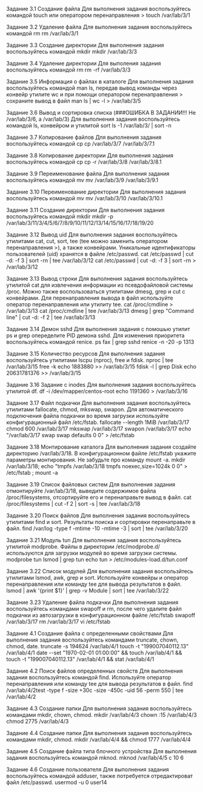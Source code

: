 Задание 3.1 Создание файла
Для выполнения задания воспользуйтесь командой touch или оператором перенаправления >
touch /var/lab/3/1

Задание 3.2 Удаление файла
Для выполнения задания воспользуйтесь командой rm
rm /var/lab/3/1

Задание 3.3 Создание директории
Для выполнения задания воспользуйтесь командой mkdir
mkdir /var/lab/3/3

Задание 3.4 Удаление директории
Для выполения задания воспользуйтесь командой rm
rm -rf /var/lab/3/3

Задание 3.5 Информация о файлах в каталоге 
Для выполнения задания воспользуйтесь командой man ls, передав вывод команды через конвейр утилите wc и при помощи  оператором перенаправления > сохраните вывод в файл
man ls | wc -l > /var/lab/3/5

Задание 3.6 Вывод и сортировка списка (###ОШИБКА В ЗАДАНИИ!!! Не /var/lab/3/6, а /var/lab/3)
Для выполнения задания воспользуйтесь командой ls, конвейром и утилитой sort
ls -1 /var/lab/3/ | sort -n

Задание 3.7 Копирование файлов
Для выполнения задания воспользуйтесь командой cp
cp /var/lab/3/7 /var/lab/3/7.1

Задание 3.8 Копирование директории
Для выполнения задания воспользуйтесь командой cp
cp -r /var/lab/3/8 /var/lab/3/8.1

Задание 3.9 Переименование файла
Для выполнения задания воспользуйтесь командой mv
mv /var/lab/3/9 /var/lab/3/9.1

Задание 3.10 Переименование директории 
Для выполнения задания воспользуйтесь командой mv
mv /var/lab/3/10 /var/lab/3/10.1

Задание 3.11 Создание директории
Для выполнения задания воспользуйтесь командой mkdir
mkdir -p /var/lab/3/11/3/4/5/6/7/8/9/10/11/12/13/14/15/16/17/18/19/20

Задание 3.12 Вывод uid
Для выполнения задания воспользуйтесь утилитами cat, cut, sort, tee (tee можно заменить оператором перенаправления >), а также конвейрами. Уникальные идентификаторы пользователей (uid) хранятся в файле /etc/passwd.
cat /etc/passwd | cut -d: -f 3 | sort -rn | tee /var/lab/3/12
cat /etc/passwd | cut -d: -f 3 | sort -rn > /var/lab/3/12

Задание 3.13 Вывод строки
Для выполнения задания воспользуйтесь утилитой cat для извлечения информации из псевдофайловой системы /proc. Можно также воспользоваться утилитами dmesg, grep и cut с конвейрами. Для перенаправления вывода в файл используйте оператор перенаправления или утилиту tee.
cat /proc/cmdline > /var/lab/3/13
cat /proc/cmdline | tee /var/lab/3/13
dmesg | grep "Command line" | cut -d: -f 2 | tee /var/lab/3/13

Задание 3.14 Демон sshd
Для выполнения задания с помошью утилит ps и grep опеределите PID демона sshd. Для изменения приоритета воспользуйтесь командой renice.
ps fax | grep sshd
renice -n -20 -p 1313

Задание 3.15 Количество ресурсов
Для выполнения задания воспользуйтесь утилитами lscpu (nproc), free и fdisk. 
nproc | tee /var/lab/3/15
free -k
echo 1883880 >> /var/lab/3/15
fdisk -l | grep Disk
echo 20631781376 >> /var/lab/3/15

Задание 3.16 Задание с inodes
Для выполнения задания воспользуйтесь утилитой df. 
df -i /dev/mapper/centos-root
echo 1191360 >  /var/lab/3/16

Задание 3.17 Файл подкачки
Для выполнения задания воспользуйтесь утилитами fallocate, chmod, mkswap, swapon. Для автоматического подключения файла подкачки во время загрузки используйте конфигурационный файл /etc/fstab.
fallocate --length 1MiB /var/lab/3/17
chmod 600 /var/lab/3/17 
mkswap /var/lab/3/17
swapon /var/lab/3/17
echo "/var/lab/3/17 swap     swap     defaults     0     0" > /etc/fstab

Задание 3.18 Монтирование каталога
Для выполнения задания создайте директорию  /var/lab/3/18. В конфигурационном файле /etc/fstab укажите параметры монтирования. Не забудьте про команду mount -a.
mkdir /var/lab/3/18; echo "tmpfs        /var/lab/3/18           tmpfs       noexec,size=1024k    0 0" > /etc/fstab ; mount -a

Задание 3.19 Список файловых систем
Для выполнения задания отмонтируйте /var/lab/3/18, выведите содержимое файла /proc/filesystems, отсортируйте его и перенаправьте вывод в файл.
cat /proc/filesystems | cut -f 2 | sort -s | tee /var/lab/3/18

Задание 3.20 Поиск файлов
Для выполнения задания воспользуйтесь утилитами find и sort. Результаты поиска и сортировки перенаправьте в файл.
find /var/log -type f -mtime -10 -mtime -3 | sort | tee /var/lab/3/20

Задание 3.21 Модуль tun
Для выполнения задания воспользуйтесь утилитой modprobe. Файлы в директории /etc/modprobe.d/ используются для загрузки модулей во время загрузки системы.
modprobe tun
lsmod | grep tun
echo tun > /etc/modules-load.d/tun.conf

Задание 3.22 Список модулей
Для выполнения задания воспользйтесь утилитами lsmod, awk, grep и sort. Используйте конвейры и оператор перенаправления или команду tee для вывода результатов в файл.
lsmod | awk '{print $1}' | grep -v Module | sort | tee /var/lab/3/22

Задание 3.23 Удаление файла подкачки
Для выполнения задания воспользуйтесь командами swapoff и rm, после чего удалите файл подкачки из автозагрузки в конфигурационном файле /etc/fstab
swapoff /var/lab/3/17
rm /var/lab/3/17
vi /etc/fstab

Задание 4.1 Создание файла с определенными свойствами
Для выполнения задания воспользуйтесь командами truncate, chown, chmod, date.
truncate -s 194624 /var/lab/4/1
touch -t "199007040112.13" /var/lab/4/1
date --set "1970-02-01 01:00:00" && touch /var/lab/4/1 && touch -t "199007040112.13" /var/lab/4/1 && stat /var/lab/4/1

Задание 4.2 Поиск файлов определенных свойств
Для выполнения задания воспользуйтесь командой find. Используйте оператор перенаправления или команду tee для вывода результатов в файл.
find /var/lab/4/2test -type f -size +30c -size -450c -uid 56 -perm 550 | tee /var/lab/4/2

Задание 4.3 Создание папки
Для выполнения задания воспользуйтесь командами mkdir, chown, chmod.
mkdir /var/lab/4/3
chown :15 /var/lab/4/3
chmod 2775 /var/lab/4/3

Задание 4.4 Создание папки
Для выполнения задания воспользуйтесь командами mkdir, chmod.
mkdir /var/lab/4/4 && chmod 1777 /var/lab/4/4

Задание 4.5 Создание файла типа блочного устройства
Для выполнения задания воспользуйтесь командой mknod.
mknod /var/lab/4/5 c 10 6

Задание 4.6 Создание пользователя
Для выполнения задания воспользуйтесь командой adduser, также потребуется отредактироват файл /etc/passwd.
usermod -u 0 user14


